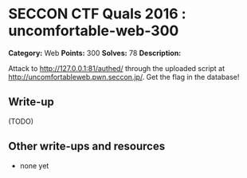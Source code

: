 # SECCON CTF Quals 2016 : uncomfortable-web-300

**Category:** Web
**Points:** 300
**Solves:** 78
**Description:**

Attack to <http://127.0.0.1:81/authed/> through the uploaded script at <http://uncomfortableweb.pwn.seccon.jp/>.
Get the flag in the database!

## Write-up

(TODO)

## Other write-ups and resources

* none yet
